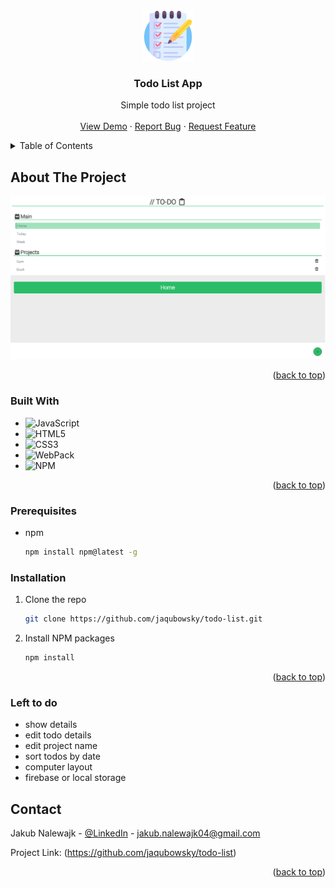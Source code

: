 <!-- PROJECT LOGO -->

<br />
<div align="center">
  <a href="https://github.com/jaqubowsky/restaurant-page">
    <img src="src/images/logo.png" alt="Logo" width="80" height="80">
  </a>

<h3 align="center">Todo List App</h3>

  <p align="center">
    Simple todo list project
    <br />
    <br />
    <a href="https://jaqubowsky.github.io/todo-list/">View Demo</a>
    ·
    <a href="https://github.com/jaqubowsky/todo-list/issues">Report Bug</a>
    ·
    <a href="https://github.com/jaqubowsky/todo-list/issues">Request Feature</a>
  </p>
</div>


<!-- TABLE OF CONTENTS -->
<details>
  <summary>Table of Contents</summary>
  <ol>
    <li>
      <a href="#about-the-project">About The Project</a>
      <ul>
        <li><a href="#built-with">Built With</a></li>
      </ul>
    </li>
    <li>
      <a href="#prerequisites">Prerequisites</a>
    </li>
    <li>
      <a href="#installation">Installation</a>
    </li>
    </li>
    <li><a href="#contact">Contact</a></li>
    <li>
      <a href="#left-to-do">Left to do</a>
    </li>
  </ol>
</details>

<!-- ABOUT THE PROJECT -->
## About The Project

[![Todo App Project Screenshot][product-screenshot]](https://jaqubowsky.github.io/todo-list/)

<p align="right">(<a href="#readme-top">back to top</a>)</p>

### Built With

* ![JavaScript][JavaScript]
* ![HTML5][HTML5]
* ![CSS3][CSS3]
* ![WebPack][Webpack]
* ![NPM][NPM]

<p align="right">(<a href="#readme-top">back to top</a>)</p>

<!-- GETTING STARTED -->
### Prerequisites

* npm
  ```sh
  npm install npm@latest -g
  ```

### Installation

1. Clone the repo
   ```sh
   git clone https://github.com/jaqubowsky/todo-list.git
   ```
2. Install NPM packages
   ```sh
   npm install
   ```
  
<p align="right">(<a href="#readme-top">back to top</a>)</p>

<!-- LEFT TO DO -->
### Left to do

<ul>
<li>show details</li>
<li>edit todo details</li>
<li>edit project name</li>
<li>sort todos by date</li>
<li>computer layout</li>
<li> firebase or local storage</li>
</ul>

<!-- CONTACT -->
## Contact

Jakub Nalewajk - [@LinkedIn](https://www.linkedin.com/in/jakub-nalewajk/) - jakub.nalewajk04@gmail.com

Project Link: (https://github.com/jaqubowsky/todo-list)

<p align="right">(<a href="#readme-top">back to top</a>)</p>

<!-- MARKDOWN LINKS & IMAGES -->
<!-- https://www.markdownguide.org/basic-syntax/#reference-style-links -->
[NPM]: https://img.shields.io/badge/NPM-%23000000.svg?style=for-the-badge&logo=npm&logoColor=white
[Webpack]: https://img.shields.io/badge/webpack-%238DD6F9.svg?style=for-the-badge&logo=webpack&logoColor=black
[JavaScript]: https://img.shields.io/badge/javascript-%23323330.svg?style=for-the-badge&logo=javascript&logoColor=%23F7DF1E
[HTML5]: https://img.shields.io/badge/html5-%23E34F26.svg?style=for-the-badge&logo=html5&logoColor=white
[CSS3]: https://img.shields.io/badge/css3-%231572B6.svg?style=for-the-badge&logo=css3&logoColor=white
[product-screenshot]: src/images/comp.png
